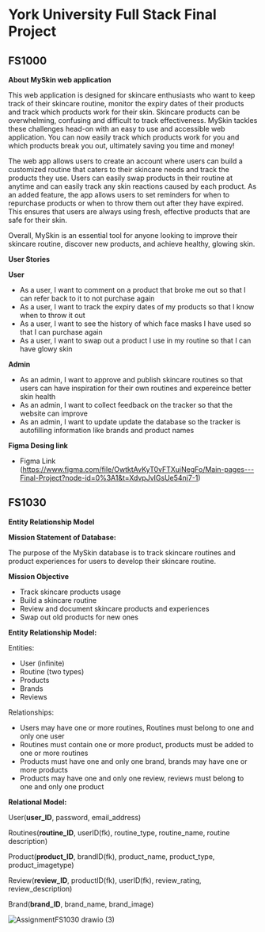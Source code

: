 # York University Full Stack Final Project
## FS1000

**About MySkin web application**

This web application is designed for skincare enthusiasts who want to keep track of their skincare routine, monitor the expiry dates of their products and track which products work for their skin. Skincare products can be overwhelming, confusing and difficult to track effectiveness. MySkin tackles these challenges head-on with an easy to use and accessible web application. You can now easily track which products work for you and which products break you out, ultimately saving you time and money!

The web app allows users to create an account where users can build a customized routine that caters to their skincare needs and track the products they use. Users can easily swap products in their routine at anytime and can easily track any skin reactions caused by each product. As an added feature, the app allows users to set reminders for when to repurchase products or when to throw them out after they have expired. This ensures that users are always using fresh, effective products that are safe for their skin.

Overall, MySkin is an essential tool for anyone looking to improve their skincare routine, discover new products, and achieve healthy, glowing skin.

**User Stories**

**User**
* As a user, I want to comment on a product that broke me out so that I can refer back to it to not purchase again
* As a user, I want to track the expiry dates of my products so that I know when to throw it out
* As a user, I want to see the history of which face masks I have used so that I can purchase again
* As a user, I want to swap out a product I use in my routine so that I can have glowy skin

**Admin**
* As an admin, I want to approve and publish skincare routines so that users can have inspiration for their own routines and expereince better skin health
* As an admin, I want to collect feedback on the tracker so that the website can improve
* As an admin, I want to update update the database so the tracker is autofilling information like brands and product names

**Figma Desing link**

* Figma Link (https://www.figma.com/file/OwtktAvKyT0vFTXuiNegFo/Main-pages---Final-Project?node-id=0%3A1&t=XdvpJvIGsUe54nj7-1)

## FS1030

**Entity Relationship Model**

**Mission Statement of Database:**

The purpose of the MySkin database is to track skincare routines and product experiences for users to develop their skincare routine.

**Mission Objective**

* Track skincare products usage
* Build a skincare routine
* Review and document skincare products and experiences
* Swap out old products for new ones

**Entity Relationship Model:**

Entities:

* User (infinite)
* Routine (two types)
* Products
* Brands
* Reviews

Relationships:

* Users may have one or more routines, Routines must belong to one and only one user
* Routines must contain one or more product, products must be added to one or more routines
* Products must have one and only one brand, brands may have one or more products
* Products may have one and only one review, reviews must belong to one and only one product

**Relational Model:**

User(**user_ID**, password, email_address)

Routines(**routine_ID**, userID(fk), routine_type, routine_name, routine description)

Product(**product_ID**, brandID(fk), product_name, product_type, product_imagetype)

Review(**review_ID**, productID(fk), userID(fk), review_rating, review_description)

Brand(**brand_ID**, brand_name, brand_image)


![AssignmentFS1030 drawio (3)](https://user-images.githubusercontent.com/122646965/232187381-de7dc5fb-53b6-4238-a9b3-6508c0654b96.png)
